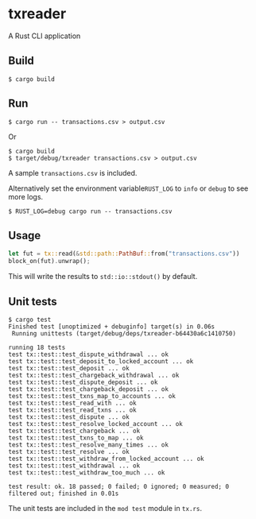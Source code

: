 txreader
=====

A Rust CLI application

Build
-----

    $ cargo build

Run
-----

    $ cargo run -- transactions.csv > output.csv

Or 

    $ cargo build
    $ target/debug/txreader transactions.csv > output.csv

A sample `transactions.csv` is included.

Alternatively set the environment variable`RUST_LOG` to `info` or `debug` to see more logs.

    $ RUST_LOG=debug cargo run -- transactions.csv


Usage
-----

```rust
let fut = tx::read(&std::path::PathBuf::from("transactions.csv"))
block_on(fut).unwrap();
```
This will write the results to `std::io::stdout()` by default.

Unit tests
-----

    $ cargo test
    Finished test [unoptimized + debuginfo] target(s) in 0.06s
     Running unittests (target/debug/deps/txreader-b64430a6c1410750)

    running 18 tests
    test tx::test::test_dispute_withdrawal ... ok
    test tx::test::test_deposit_to_locked_account ... ok
    test tx::test::test_deposit ... ok
    test tx::test::test_chargeback_withdrawal ... ok
    test tx::test::test_dispute_deposit ... ok
    test tx::test::test_chargeback_deposit ... ok
    test tx::test::test_txns_map_to_accounts ... ok
    test tx::test::test_read_with ... ok
    test tx::test::test_read_txns ... ok
    test tx::test::test_dispute ... ok
    test tx::test::test_resolve_locked_account ... ok
    test tx::test::test_chargeback ... ok
    test tx::test::test_txns_to_map ... ok
    test tx::test::test_resolve_many_times ... ok
    test tx::test::test_resolve ... ok
    test tx::test::test_withdraw_from_locked_account ... ok
    test tx::test::test_withdrawal ... ok
    test tx::test::test_withdraw_too_much ... ok
    
    test result: ok. 18 passed; 0 failed; 0 ignored; 0 measured; 0 filtered out; finished in 0.01s

The unit tests are included in the `mod test` module in `tx.rs`.
